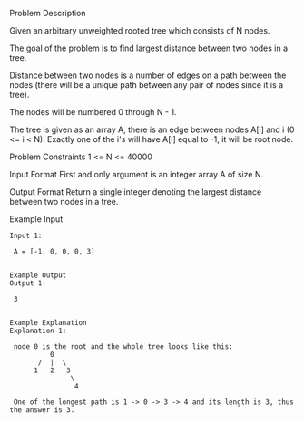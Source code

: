 Problem Description

Given an arbitrary unweighted rooted tree which consists of N nodes.

The goal of the problem is to find largest distance between two nodes in a tree.

Distance between two nodes is a number of edges on a path between the nodes (there will be a unique path between any pair of nodes since it is a tree).

The nodes will be numbered 0 through N - 1.

The tree is given as an array A, there is an edge between nodes A[i] and i (0 <= i < N). Exactly one of the i's will have A[i] equal to -1, it will be root node.



Problem Constraints
1 <= N <= 40000



Input Format
First and only argument is an integer array A of size N.



Output Format
Return a single integer denoting the largest distance between two nodes in a tree.



Example Input
```
Input 1:

 A = [-1, 0, 0, 0, 3]


Example Output
Output 1:

 3


Example Explanation
Explanation 1:

 node 0 is the root and the whole tree looks like this: 
          0
       /  |  \
      1   2   3
               \
                4

 One of the longest path is 1 -> 0 -> 3 -> 4 and its length is 3, thus the answer is 3.
```
